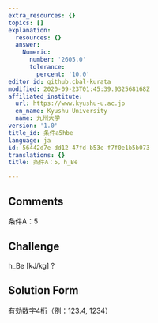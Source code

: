 ```yaml
---
extra_resources: {}
topics: []
explanation:
  resources: {}
  answer:
    Numeric:
      number: '2605.0'
      tolerance:
        percent: '10.0'
editor_id: github.cbal-kurata
modified: 2020-09-23T01:45:39.932568168Z
affiliated_institute:
  url: https://www.kyushu-u.ac.jp
  en_name: Kyushu University
  name: 九州大学
version: '1.0'
title_id: 条件a5hbe
language: ja
id: 56442d7e-dd12-47fd-b53e-f7f0e1b5b073
translations: {}
title: 条件A：5，h_Be

---
```


## Comments
条件A：5

## Challenge
h_Be [kJ/kg] ?

## Solution Form
有効数字4桁（例：123.4,  1234）





